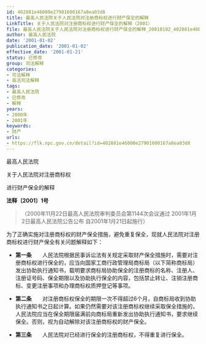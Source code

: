 ```yaml
---
id: 402881e46000e27901600167a8ea03d8
title: 最高人民法院关于人民法院对注册商标权进行财产保全的解释
LinkTitle: 关于人民法院对注册商标权进行财产保全的解释（2001）
file: 最高人民法院关于人民法院对注册商标权进行财产保全的解释_20010102_402881e46000e27901600167a8ea03d8.docx
author: 最高人民法院
date: '2001-01-02'
publication_date: '2001-01-02'
effective_date: '2001-01-21'
status: 已修改
group: 司法解释
categories:
- 司法解释
- 高法司法解释
tags:
- 最高人民法院
- 已修改
- 解释
years:
- 2000年
- 2001年
keywords:
- 财产
urls:
- https://flk.npc.gov.cn/detail?id=402881e46000e27901600167a8ea03d8
---
```


最高人民法院

关于人民法院对注册商标权

进行财产保全的解释

**法释〔2001〕1号**

> （2000年11月22日最高人民法院审判委员会第1144次会议通过 2001年1月2日最高人民法院公告公布 自2001年1月21日起施行）

为了正确实施对注册商标权的财产保全措施，避免重复保全，现就人民法院对注册商标权进行财产保全有关问题解释如下：

- **第一条**　　人民法院根据民事诉讼法有关规定采取财产保全措施时，需要对注册商标权进行保全的，应当向国家工商行政管理局商标局（以下简称商标局）发出协助执行通知书，载明要求商标局协助保全的注册商标的名称、注册人、注册证号码、保全期限以及协助执行保全的内容，包括禁止转让、注销注册商标、变更注册事项和办理商标权质押登记等事项。

- **第二条**　　对注册商标权保全的期限一次不得超过6个月，自商标局收到协助执行通知书之日起计算。如果仍然需要对该注册商标权继续采取保全措施的，人民法院应当在保全期限届满前向商标局重新发出协助执行通知书，要求继续保全。否则，视为自动解除对该注册商标权的财产保全。

- **第三条**　　人民法院对已经进行保全的注册商标权，不得重复进行保全。
